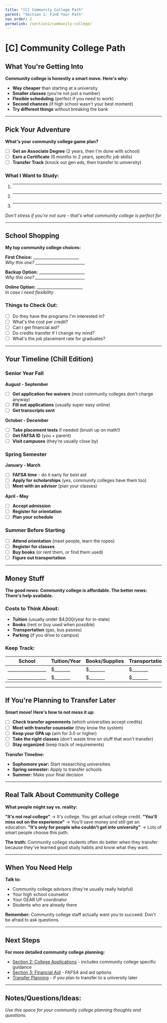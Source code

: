 ```yaml
---
title: "[C] Community College Path"
parent: "Section 1: Find Your Path"
nav_order: 2
permalink: /section1/community-college/
---
```


# [C] Community College Path

## What You're Getting Into

**Community college is honestly a smart move. Here's why:**

- **Way cheaper** than starting at a university
- **Smaller classes** (you're not just a number)
- **Flexible scheduling** (perfect if you need to work)
- **Second chances** (if high school wasn't your best moment)
- **Try different things** without breaking the bank

---

## Pick Your Adventure

**What's your community college game plan?**

- [ ] **Get an Associate Degree** (2 years, then I'm done with school)
- [ ] **Earn a Certificate** (6 months to 2 years, specific job skills)
- [ ] **Transfer Track** (knock out gen eds, then transfer to university)

### What I Want to Study:
1. ___________________________
2. ___________________________
3. ___________________________

*Don't stress if you're not sure - that's what community college is perfect for*

---

## School Shopping

**My top community college choices:**

**First Choice:** _______________________  
*Why this one? _________________________*

**Backup Option:** _______________________  
*Why this one? _________________________*

**Online Option:** _______________________  
*In case I need flexibility*

### Things to Check Out:
- [ ] Do they have the programs I'm interested in?
- [ ] What's the cost per credit?
- [ ] Can I get financial aid?
- [ ] Do credits transfer if I change my mind?
- [ ] What's the job placement rate for graduates?

---

## Your Timeline (Chill Edition)

### **Senior Year Fall**
**August - September**
- [ ] **Get application fee waivers** (most community colleges don't charge anyway)
- [ ] **Fill out applications** (usually super easy online)
- [ ] **Get transcripts sent**

**October - December**
- [ ] **Take placement tests** if needed (brush up on math!)
- [ ] **Get FAFSA ID** (you + parent)
- [ ] **Visit campuses** (they're usually close by)

### **Spring Semester**
**January - March**
- [ ] **FAFSA time** - do it early for best aid
- [ ] **Apply for scholarships** (yes, community colleges have them too)
- [ ] **Meet with an advisor** (plan your classes)

**April - May**
- [ ] **Accept admission** 
- [ ] **Register for orientation**
- [ ] **Plan your schedule**

### **Summer Before Starting**
- [ ] **Attend orientation** (meet people, learn the ropes)
- [ ] **Register for classes**
- [ ] **Buy books** (or rent them, or find them used)
- [ ] **Figure out transportation**

---

## Money Stuff

**The good news: Community college is affordable. The better news: There's help available.**

### Costs to Think About:
- **Tuition** (usually under $4,000/year for in-state)
- **Books** (rent or buy used when possible)
- **Transportation** (gas, bus passes)
- **Parking** (if you drive to campus)

### Keep Track:

| School | Tuition/Year | Books/Supplies | Transportation | Total |
|--------|--------------|----------------|----------------|-------|
| _________________ | $_______ | $_______ | $_______ | $_______ |
| _________________ | $_______ | $_______ | $_______ | $_______ |

---

## If You're Planning to Transfer Later

**Smart move! Here's how to not mess it up:**

- [ ] **Check transfer agreements** (which universities accept credits)
- [ ] **Meet with transfer counselor** (they know the system)
- [ ] **Keep your GPA up** (aim for 3.0 or higher)
- [ ] **Take the right classes** (don't waste time on stuff that won't transfer)
- [ ] **Stay organized** (keep track of requirements)

**Transfer Timeline:**
- **Sophomore year:** Start researching universities
- **Spring semester:** Apply to transfer schools
- **Summer:** Make your final decision

---

## Real Talk About Community College

**What people might say vs. reality:**

**"It's not real college"** → It's college. You get actual college credit.
**"You'll miss out on the experience"** → You'll save money and still get an education.
**"It's only for people who couldn't get into university"** → Lots of smart people choose this path.

**The truth:** Community college students often do better when they transfer because they've learned good study habits and know what they want.

---

## When You Need Help

**Talk to:**
- Community college advisors (they're usually really helpful)
- Your high school counselor
- Your GEAR UP coordinator
- Students who are already there

**Remember:** Community college staff actually want you to succeed. Don't be afraid to ask questions.

---

## Next Steps

**For more detailed community college planning:**
- [Section 2: College Applications](../../section2/) - includes community college specific guidance
- [Section 3: Financial Aid](../../section3/) - FAFSA and aid options
- [Transfer Planning](../../section2/transfer/) - if you plan to transfer to a university later

---

## Notes/Questions/Ideas:

*Use this space for your community college planning thoughts and questions.*

